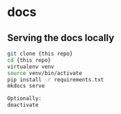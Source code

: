 # docs

## Serving the docs locally

```bash
git clone {this repo}
cd {this repo}
virtualenv venv
source venv/bin/activate
pip install -r requirements.txt
mkdocs serve

Optionally:
deactivate
```